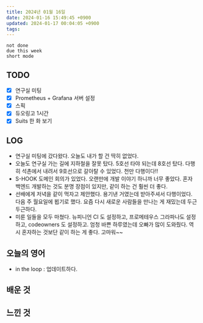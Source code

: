 ```yaml
---
title: 2024년 01월 16일
date: 2024-01-16 15:49:45 +0900
updated: 2024-01-17 00:04:05 +0900
tags: 
---
```


```tasks
not done 
due this week
short mode
```

## TODO

- [x] 연구실 미팅
- [x] Prometheus + Grafana 서버 설정
- [x] 스픽
- [x] 듀오링고 1시간
- [x] Suits 한 화 보기

## LOG

- 연구실 미팅에 갔다왔다. 오늘도 내가 할 건 딱히 없었다. 
- 오늘도 연구실 가는 길에 지하철을 잘못 탔다. 5호선 타야 되는데 8호선 탔다. 다행히 석촌에서 내려서 9호선으로 갈아탈 수 있었다. 천만 다행이다!!
- S-HOOK 도메인 회의가 있었다. 오랜만에 개발 이야기 하니까 너무 좋았다. 혼자 백엔드 개발하는 것도 분명 장점이 있지만, 같이 하는 건 훨씬 더 좋다. 
- 선배에게 저녁을 같이 먹자고 제안했다. 용기낸 거였는데 받아주셔서 다행이었다. 다음 주 월요일에 뵙기로 했다. 요즘 다시 새로운 사람들을 만나는 게 재밌는데 두근두근하다. 
- 미룬 일들을 모두 마쳤다. 뉴피니언 CI 도 설정하고, 프로메테우스 그라파나도 설정하고, codeowners 도 설정하고. 엄청 바쁜 하루였는데 오빠가 많이 도와줬다. 역시 혼자하는 것보단 같이 하는 게 좋다. 고마워~~

## 오늘의 영어

- in the loop : 업데이트하다. 

## 배운 것

## 느낀 것
